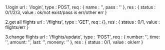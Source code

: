 1.login
url : '/login',
type : POST,
req : {
    name : '',
    pass : ''
},
res : {
    status : 0/1/2/3,
    value : ok/not exist/pass is err/other err
}

2.get all flights
url : '/flights',
type : 'GET',
req : {},
res : {
	status : 0/1,
	value : flights/err
}

3.change flights
url : '/flights/update',
type : 'POST',
req : {
    number: '',
    time: '',
    amount: '',
    last: '',
    moneny: ''
},
res : {
	status : 0/1,
	value : ok/err
}
